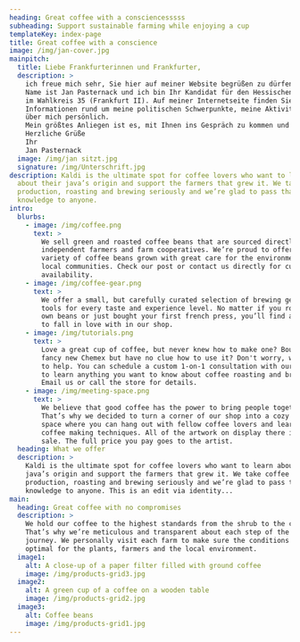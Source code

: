 ```yaml
---
heading: Great coffee with a consciencesssss
subheading: Support sustainable farming while enjoying a cup
templateKey: index-page
title: Great coffee with a conscience
image: /img/jan-cover.jpg
mainpitch:
  title: Liebe Frankfurterinnen und Frankfurter,
  description: >
    ich freue mich sehr, Sie hier auf meiner Website begrüßen zu dürfen. Mein
    Name ist Jan Pasternack und ich bin Ihr Kandidat für den Hessischen Landtag
    im Wahlkreis 35 (Frankfurt II). Auf meiner Internetseite finden Sie
    Informationen rund um meine politischen Schwerpunkte, meine Aktivitäten und
    über mich persönlich.
    Mein größtes Anliegen ist es, mit Ihnen ins Gespräch zu kommen und im Gespräch zu bleiben. Bitte nutzen Sie das Kontaktformular oder die weiteren Kontaktmöglichkeiten für Ihre Fragen, Anregungen oder Kritik. Jedes Feedback hilft mir, mich noch gezielter für Ihre Interessen einzusetzen. Unter Termine erfahren Sie, wo Sie mich auch ohne vorherige Absprache antreffen und persönlich kennen lernen können. Ich freue mich darauf.
    Herzliche Grüße
    Ihr
    Jan Pasternack
  image: /img/jan sitzt.jpg
  signature: /img/Unterschrift.jpg
description: Kaldi is the ultimate spot for coffee lovers who want to learn
  about their java’s origin and support the farmers that grew it. We take coffee
  production, roasting and brewing seriously and we’re glad to pass that
  knowledge to anyone.
intro:
  blurbs:
    - image: /img/coffee.png
      text: >
        We sell green and roasted coffee beans that are sourced directly from
        independent farmers and farm cooperatives. We’re proud to offer a
        variety of coffee beans grown with great care for the environment and
        local communities. Check our post or contact us directly for current
        availability.
    - image: /img/coffee-gear.png
      text: >
        We offer a small, but carefully curated selection of brewing gear and
        tools for every taste and experience level. No matter if you roast your
        own beans or just bought your first french press, you’ll find a gadget
        to fall in love with in our shop.
    - image: /img/tutorials.png
      text: >
        Love a great cup of coffee, but never knew how to make one? Bought a
        fancy new Chemex but have no clue how to use it? Don't worry, we’re here
        to help. You can schedule a custom 1-on-1 consultation with our baristas
        to learn anything you want to know about coffee roasting and brewing.
        Email us or call the store for details.
    - image: /img/meeting-space.png
      text: >
        We believe that good coffee has the power to bring people together.
        That’s why we decided to turn a corner of our shop into a cozy meeting
        space where you can hang out with fellow coffee lovers and learn about
        coffee making techniques. All of the artwork on display there is for
        sale. The full price you pay goes to the artist.
  heading: What we offer
  description: >
    Kaldi is the ultimate spot for coffee lovers who want to learn about their
    java’s origin and support the farmers that grew it. We take coffee
    production, roasting and brewing seriously and we’re glad to pass that
    knowledge to anyone. This is an edit via identity...
main:
  heading: Great coffee with no compromises
  description: >
    We hold our coffee to the highest standards from the shrub to the cup.
    That’s why we’re meticulous and transparent about each step of the coffee’s
    journey. We personally visit each farm to make sure the conditions are
    optimal for the plants, farmers and the local environment.
  image1:
    alt: A close-up of a paper filter filled with ground coffee
    image: /img/products-grid3.jpg
  image2:
    alt: A green cup of a coffee on a wooden table
    image: /img/products-grid2.jpg
  image3:
    alt: Coffee beans
    image: /img/products-grid1.jpg
---
```

